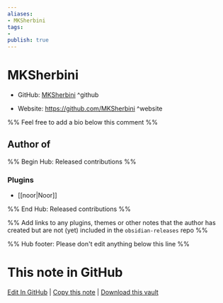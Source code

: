 ```yaml
---
aliases:
- MKSherbini
tags:
- 
publish: true
---
```


# MKSherbini

- GitHub: [MKSherbini](https://github.com/MKSherbini/) ^github
<!-- - Discord: `@` ^discord-->
- Website: <https://github.com/MKSherbini> ^website
<!-- - [[Publish sites|Publish site]]: <https://> ^publish-->

%% Feel free to add a bio below this comment %%


## Author of

%% Begin Hub: Released contributions %%
### Plugins
- [[noor|Noor]]

%% End Hub: Released contributions %%

%% Add links to any plugins, themes or other notes that the author has created but are not (yet) included in the `obsidian-releases` repo %%

<!--
### Unlisted plugins
-->

<!--
### Others
-->

<!--
## Sponsor this author
-->

<!-- - [[GitHub sponsors]]: [Sponsor @MKSherbini on GitHub Sponsors](https://github.com/sponsors/MKSherbini) ^github-sponsor-->
<!-- - [[Buy me a coffee]]: <https://> ^buy-me-a-coffee-->
<!-- - [[PayPal]]: <https://> ^paypal-->
<!-- - [[Patreon]]: <https://> ^patreon-->

<!--
## Follow this author
-->

<!-- - [[YouTube Channels|On YouTube]]: <https://> ^youtube-->
<!-- - Twitter: <https://> ^twitter-->
<!-- - ... -->

%% Hub footer: Please don't edit anything below this line %%

# This note in GitHub

<span class="git-footer">[Edit In GitHub](https://github.dev/obsidian-community/obsidian-hub/blob/main/01%20-%20Community/People/MKSherbini.md "git-hub-edit-note") | [Copy this note](https://raw.githubusercontent.com/obsidian-community/obsidian-hub/main/01%20-%20Community/People/MKSherbini.md "git-hub-copy-note") | [Download this vault](https://github.com/obsidian-community/obsidian-hub/archive/refs/heads/main.zip "git-hub-download-vault") </span>
